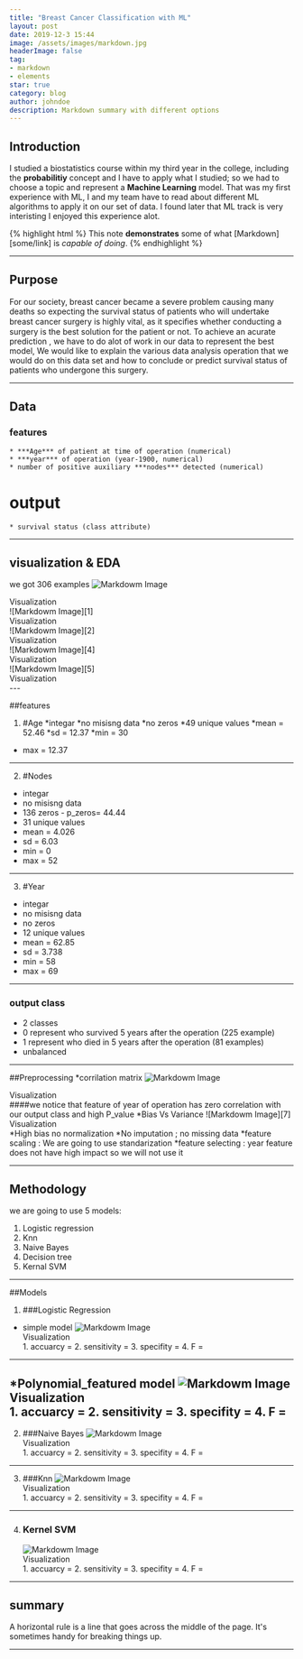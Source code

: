 ```yaml
---
title: "Breast Cancer Classification with ML"
layout: post
date: 2019-12-3 15:44
image: /assets/images/markdown.jpg
headerImage: false
tag:
- markdown
- elements
star: true
category: blog
author: johndoe
description: Markdown summary with different options
---
```


## Introduction

I studied a biostatistics course within my third year in the college,
 including the **probabilitiy** concept and I have to apply what I studied;
 so we had to choose a topic and represent a **Machine Learning** model.
 That was my first experience with ML, I and my team have to read about 
 different ML algorithms to apply it on our set of data.
 I found later that ML track is very interisting I enjoyed this experience alot.



{% highlight html %}
This note **demonstrates** some of what [Markdown][some/link] is *capable of doing*.
{% endhighlight %}

---

## Purpose

For our society, breast cancer became a severe problem causing many deaths so  expecting the survival status of patients who will undertake breast cancer surgery is highly vital,
 as it speciﬁes whether conducting a surgery is the best solution for the patient or not. 
 To achieve an acurate prediction , we have to do alot of work in our data to represent the best model,
 We would like to explain the various data analysis operation that we would do on this data set and how to conclude or predict 
 survival status of patients who undergone this surgery.

---
## Data 
### features 
    * ***Age*** of patient at time of operation (numerical)
	* ***year*** of operation (year-1900, numerical)
	* number of positive auxiliary ***nodes*** detected (numerical)
  # output
    * survival status (class attribute)
---
## visualization & EDA
   we got 306 examples
  ![Markdowm Image][3]
  <figcaption class="caption">Visualization</figcaption>
  ![Markdowm Image][1]
  <figcaption class="caption">Visualization</figcaption>
  ![Markdowm Image][2]
  <figcaption class="caption">Visualization</figcaption>
  ![Markdowm Image][4]
  <figcaption class="caption">Visualization</figcaption>
  ![Markdowm Image][5]
  <figcaption class="caption">Visualization</figcaption> 
---

##features
 1. #Age
   *integar
   *no misisng data
   *no zeros
   *49  unique values
   *mean = 52.46
   *sd = 12.37
   *min = 30
   * max = 12.37

---	 
 2. #Nodes
   * integar
   * no misisng data
   * 136 zeros - p_zeros= 44.44
   * 31 unique values
   * mean = 4.026
   * sd = 6.03
   * min = 0
   * max = 52
---
 3. #Year
   * integar
   * no misisng data
   * no zeros
   * 12 unique values
   * mean = 62.85
   * sd = 3.738
   * min = 58
   * max = 69
---	 
### output class
   * 2 classes
   * 0 represent who survived 5 years after the operation (225 example)
   * 1 represent who died in 5 years after the operation (81 examples)
   * unbalanced
	 
	 
---

##Preprocessing
 *corrilation matrix
![Markdowm Image][6]
 <figcaption class="caption">Visualization</figcaption>
####we notice that feature of year of operation has zero correlation with our output class and high P_value
 *Bias Vs Variance
![Markdowm Image][7]
  <figcaption class="caption">Visualization</figcaption>
 *High bias no normalization
 *No imputation ; no missing data
 *feature scaling : We are going to use standarization  
 *feature selecting : year feature does not have high impact so we will not use it

---
## Methodology
we are going to use 5 models:
1. Logistic regression
2. Knn
3. Naive Bayes
4. Decision tree
5. Kernal SVM

---

##Models
 1. ###Logistic Regression
  * simple model
    ![Markdowm Image][8]
	<figcaption class="caption">Visualization</figcaption>
    1. accuarcy =
    2. sensitivity =
	3. specifity =  
	4. F =
---		 
   *Polynomial_featured model
    ![Markdowm Image][9]
	<figcaption class="caption">Visualization</figcaption>
    1. accuarcy =
    2. sensitivity =
    3. specifity = 
	4. F =
---		 
 2. ###Naive Bayes
    ![Markdowm Image][10]
    <figcaption class="caption">Visualization</figcaption>
    1. accuarcy =
    2. sensitivity =
	3. specifity = 
	4. F =
---		 
 3. ###Knn
    ![Markdowm Image][11]
	<figcaption class="caption">Visualization</figcaption>
	1. accuarcy =
    2. sensitivity =
	3. specifity = 
	4. F =
---		 
 4. ### Kernel SVM
    ![Markdowm Image][12]
    <figcaption class="caption">Visualization</figcaption>
	1. accuarcy =
    2. sensitivity =
	3. specifity = 
	4. F =
---		 
## summary

A horizontal rule is a line that goes across the middle of the page.
It's sometimes handy for breaking things up.


---





[1]: https://mohamedkamal77.github.io/assets/images/EDA_FREQ.png
[2]: https://mohamedkamal77.github.io/assets/images/EDA_OUT_freq.png
[3]: https://mohamedkamal77.github.io/assets/images/vis.png
[4]: https://mohamedkamal77.github.io/assets/images/sunflower.png
[5]: https://mohamedkamal77.github.io/assets/images/boxplot.png
[6]: https://mohamedkamal77.github.io/assets/images/Bias_Vs_Variance.jpg
[7]: https://mohamedkamal77.github.io/assets/images/bias_vs_variance.png
[8]: https://mohamedkamal77.github.io/assets/images/simple_Logistic.jpg
[9]: https://mohamedkamal77.github.io/assets/images/FINAL_LOGISTIC.jpg
[10]: https://mohamedkamal77.github.io/assets/images/NB.jpg
[11]: https://mohamedkamal77.github.io/assets/images/KNN.jpg
[12]: https://mohamedkamal77.github.io/assets/images/Kernel.jpg
